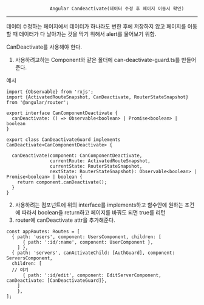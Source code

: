 					Angular Candeactivate(데이터 수정 후 페이지 이동시 확인)

------

데이터 수정하는 페이지에서 데이터가 하나라도 변한 후에 저장하지 않고 페이지를 이동할 때 데이터가 다 날아가는 것을 막기 위해서 alert를 물어보기 위함.

CanDeactivate를 사용해야 한다.

1. 사용하려고하는 Component와 같은 폴더에 can-deactivate-guard.ts를 만들어준다. 

예시

```
import {Observable} from 'rxjs';
import {ActivatedRouteSnapshot, CanDeactivate, RouterStateSnapshot} from '@angular/router';

export interface CanComponentDeactivate {
  canDeactivate: () => Observable<boolean> | Promise<boolean> | boolean
}

export class CanDeactivateGuard implements CanDeactivate<CanComponentDeactivate> {

  canDeactivate(component: CanComponentDeactivate,
                currentRoute: ActivatedRouteSnapshot,
                currentState: RouterStateSnapshot,
                nextState: RouterStateSnapshot): Observable<boolean> | Promise<boolean> | boolean {
    return component.canDeactivate();
  }
}

```

2. 사용하려는 컴포넌트에 위의 interface를 implements하고 함수안에 원하는 조건에 따라서 boolean을 return하고 페이지를 바꿔도 되면 true를 리턴
3. router에 canDeactivate attr을 추가해준다.

```
const appRoutes: Routes = [
  { path: 'users', component: UsersComponent, children: [
      { path: ':id/:name', component: UserComponent },
    ] },
  { path: 'servers', canActivateChild: [AuthGuard], component: ServersComponent, 
  children: [
  // 여기
      { path: ':id/edit', component: EditServerComponent, canDeactivate: [CanDeactivateGuard]},
    ] 
    },
];
```

